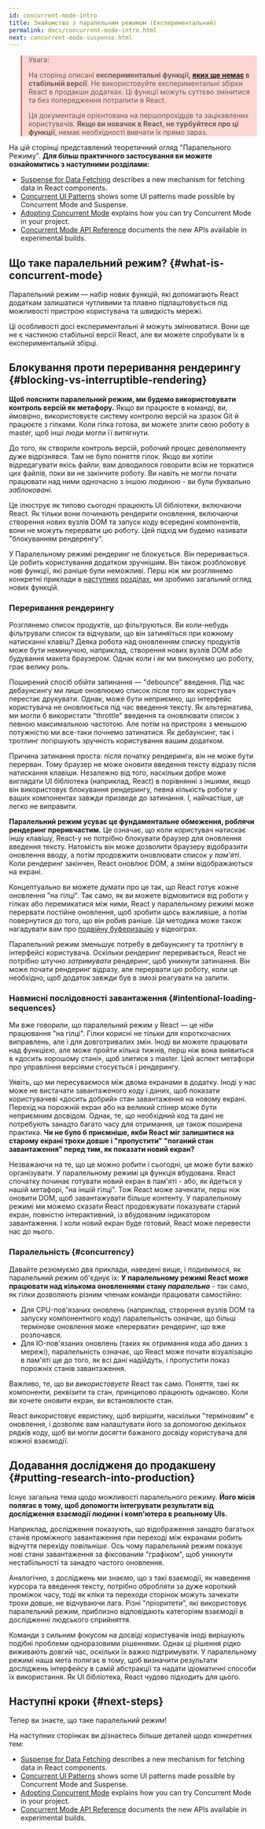 ```yaml
---
id: concurrent-mode-intro
title: Знайомство з паралельним режимом (Експериментальний)
permalink: docs/concurrent-mode-intro.html
next: concurrent-mode-suspense.html
---
```


<style>
.scary > blockquote {
  background-color: rgba(237, 51, 21, 0.2);
  border-left-color: #ed3315;
}
</style>

<div class="scary">

>Увага:
>
>На сторінці описані **експериментальні функції, [яких ще немає](/docs/concurrent-mode-adoption.html) в стабільній версії**. Не використовуйте експериментальні збірки React в продакшн додатках. Ці функції можуть суттєво змінитися та без попередження потрапити в React.
>
>Ця документація орієнтована на першопрохідців та зацікавлених користувачів. **Якщо ви новачок в React, не турбуйтеся про ці функції**, немає необхідності вивчати їх прямо зараз.
</div>

На цій сторінці представлений теоретичний огляд "Паралельного Режиму". **Для більш практичного застосування ви можете ознайомитись з наступними розділами:**

* [Suspense for Data Fetching](/docs/concurrent-mode-suspense.html) describes a new mechanism for fetching data in React components.
* [Concurrent UI Patterns](/docs/concurrent-mode-patterns.html) shows some UI patterns made possible by Concurrent Mode and Suspense.
* [Adopting Concurrent Mode](/docs/concurrent-mode-adoption.html) explains how you can try Concurrent Mode in your project.
* [Concurrent Mode API Reference](/docs/concurrent-mode-reference.html) documents the new APIs available in experimental builds.

## Що таке паралельний режим? {#what-is-concurrent-mode}

Паралельний режим — набір нових функцій, які допомагають React додаткам залишатися чутливими та плавно підлаштовується під можливості пристрою користувача та швидкість мережі.

Ці особливості досі експериментальні й можуть змінюватися. Вони ще не є частиною стабільної версії React, але ви можете спробувати їх в експериментальній збірці.


## Блокування проти переривання рендерингу {#blocking-vs-interruptible-rendering} 

**Щоб пояснити паралельний режим, ми будемо використовувати контроль версій як метафору.**
Якщо ви працюєте в команді, ви, ймовірно, використовуєте систему контролю версій на зразок Git й працюєте з гілками. Коли гілка готова, ви можете злити свою роботу в master, щоб інші люди могли її витягнути.

До того, як створили контроль версій, робочий процес девелопменту дуже відрізнявся. Там не було поняття гілок. Якщо ви хотіли відредагувати якісь файли, вам доводилося говорити всім не торкатися цих файлів, поки ви не закінчите роботу. Ви навіть не могли почати працювати над ними одночасно з іншою людиною - ви були буквально *заблоковані*.

Це ілюструє як типово сьогодні працюють UI бібліотеки, включаючи React. Як тільки вони починають рендерити оновлення, включаючи створення нових вузлів DOM та запуск коду всередині компонентів, вони не можуть перервати цю роботу. Цей підхід ми будемо називати "блокуванням рендеренгу".

У Паралельному режимі рендеринг не блокується. Він переривається. Це робить користування додатком зручнішим. Він також розблоковує нові функції, які раніше були неможливі. Перш ніж ми розглянемо конкретні приклади в [наступних](/docs/concurrent-mode-suspense.html) [розділах](/docs/concurrent-mode-patterns.html), ми зробимо загальний огляд нових функцій.


### Переривання рендерингу

Розглянемо список продуктів, що фільтруються. Ви коли-небудь фільтрували список та відчували, що він затиняїться при кожному натисканні клавіш? Деяка робота над оновленням списку продуктів може бути неминучою, наприклад, створення нових вузлів DOM або будування макета браузером. Однак *коли* і *як* ми виконуємо цю роботу, грає велику роль.

Поширений спосіб обійти запинання — "debounce" введення. Під час дебаунсингу ми лише оновлюємо список *після* того як користувач перестає друкувати. Однак, може бути неприємно, що інтерфейс користувача не оновлюється під час введення тексту. Як альтернатива, ми могли б використати "throttle" введення та оновлювати список з певною максимальною частотою. Але потім на пристроях з меньшою потужністю ми все-таки почнемо затинатися. Як дебаунсинг, так і тротлинг погіршують зручність користування вашим додатком.

Причина затинання проста: після початку рендеринга, він не може бути перерван. Тому браузер не може оновити введення тексту відразу після натискання клавіши. Незалежно від того, наскільки добре може виглядати UI бібліотека (наприклад, React) в порівнянні з іншими, якщо він використовує блокування рендерингу, певна кількість роботи у ваших компонентах завжди призведе до затинання. І, найчастіше, це легко не виправити.


**Паралельний режим усуває це фундаментальне обмеження, роблячи рендеринг преривчастим.** Це означає, що коли користувач натискає іншу клавішу, React-у не потрібно блокувати браузер для оновлення введення тексту. Натомість він може дозволити браузеру відобразити оновлення вводу, а потім продовжити оновлювати список *у пам'яті*. Коли рендеринг закінчен, React оновлює DOM, а зміни відображаються на екрані.

Концептуально ви можете думати про це так, що React готує кожне оновлення "на гілці". Так само, як ви можете відмовитися від роботи у гілках або перемикатися між ними, React у паралельному режимі може перервати постійне оновлення, щоб зробити щось важливіше, а потім повернутися до того, що він робив раніше. Ця методика може також нагадувати вам про [подвійну буферизацію](https://wiki.osdev.org/Double_Buffering) у відеоіграх.

Паралельний режим зменьшує потребу в дебаунсингу та тротлінгу в інтерфейсі користувача. Оскільки рендеринг переривається, React не потрібно штучно *затримувати* рендеринг, щоб уникнути затинання. Він може почати рендеринг відразу, але перервати цю роботу, коли це необхідно, щоб додаток завжди був в змозі реагувати на запити.

### Навмисні послідовності завантаження {#intentional-loading-sequences}

Ми вже говорили, що паралельний режим у React — це ніби працювання "на гілці". Гілки корисні не тільки для короткочасних виправлень, але і для довготривалих змін. Іноді ви можете працювати над функцією, але може пройти кілька тижнів, перш ніж вона виявиться в «досить хорошому стані», щоб злитися з master. Цей аспект метафори про управління версіями стосується і рендерингу. 

Уявіть, що ми пересуваємося між двома екранами в додатку. Іноді у нас може не вистачати завантаженого коду і даних, щоб показати користувачеві «досить добрий» стан завантаження на новому екрані. Перехід на порожній екран або на великий спінер може бути неприємним досвідом. Однак, те, що необхідний код та дані не потребують занадто багато часу для отримання, це також поширена практика. **Чи не було б приємніше, якби React міг залишитися на старому екрані трохи довше і "пропустити" "поганий стан завантаження" перед тим, як показати новий екран?**

Незважаючи на те, що це можно робити і сьогодні, це може бути важко організувати. У паралельному режимі ця функція вбудована. React спочатку починає готувати новий екран в пам'яті - або, як йдеться у нашій метафорі, "на іншій гілці". Тож React може зачекати, перш ніж оновити DOM, щоб завантажувати більше контенту.  У паралельному режимі ми можемо сказати React продовжувати показувати старий екран, повністю інтерактивний, із вбудованим індикатором завантаження. І коли новий екран буде готовий, React може перевести нас до нього.


### Паралельність {#concurrency}

Давайте резюмуємо два приклади, наведені вище, і подивимося, як паралельний режим об'єднує їх: **У паралельному режимі React може працювати над кількома оновленнями стану *паралельно*** - так само, як гілки дозволяють різним членам команди працювати самостійно:

* Для CPU-пов'язаних оновлень (наприклад, створення вузлів DOM та запуску компонентного коду) паралельність означає, що більш термінове оновлення може «перервати» рендеринг, що вже розпочався.
* Для IO-пов'язаних оновлень (таких як отримання кода або даних з мережі), паралельність означає, що React може почати візуалізацію в пам'яті ще до того, як всі дані надійдуть, і пропустити показ порожніх станів завантаження.

Важливо, те, що ви *використовуєте* React так само. Поняття, такі як компоненти, реквізити та стан, принципово працюють однаково. Коли ви хочете оновити екран, ви встановлюєте стан.

React використовує евристику, щоб вирішити, наскільки "терміновим" є оновлення, і дозволяє вам налаштувати його за допомогою декількох рядків коду, щоб ви могли досягти бажаного досвіду користувача для кожної взаємодії.

## Додавання дослідженя до продакшену {#putting-research-into-production}


Існує загальна тема щодо можливості паралельного режиму. **Його місія полягає в тому, щоб допомогти інтегрувати результати від дослідження взаємодії людини і комп'ютера в реальному UIs.**

Наприклад, дослідження показують, що відображення занадто багатьох станів проміжного завантаження при переході між екранами робить відчуття перехіду *повільніше*. Ось чому паралельний режим показує нові стани завантаження за фіксованим "графіком", щоб уникнути нестабільності та занадто частого оновлення.

Аналогічно, з досліджень ми знаємо, що з такі взаємодії, як наведення курсора та введення тексту, потрібно обробляти за дуже короткий проміжок часу, тоді як кліки та переходи сторінок можуть зачекати трохи довше, не відчуваючи лага. Різні "пріоритети", які використовує паралельний режим, приблизно відповідають категоріям взаємодії в дослідженні людського сприйняття.

Команди з сильним фокусом на досвіді користувачів іноді вирішують подібні проблеми одноразовими рішеннями. Однак ці рішення рідко виживають довгий час, оскільки їх важко підтримувати. У паралельному режимі наша мета полягає в тому, щоб визначити результати досліджень інтерфейсу в самій абстракції та надати ідіоматичні способи їх використання. Як UI бібліотека, React чудово підходить для цього.

## Наступні кроки {#next-steps}

Тепер ви знаєте, що таке паралельний режим!

На наступних сторінках ви дізнаєтесь більше деталей щодо конкретних тем:

* [Suspense for Data Fetching](/docs/concurrent-mode-suspense.html) describes a new mechanism for fetching data in React components.
* [Concurrent UI Patterns](/docs/concurrent-mode-patterns.html) shows some UI patterns made possible by Concurrent Mode and Suspense.
* [Adopting Concurrent Mode](/docs/concurrent-mode-adoption.html) explains how you can try Concurrent Mode in your project.
* [Concurrent Mode API Reference](/docs/concurrent-mode-reference.html) documents the new APIs available in experimental builds.
